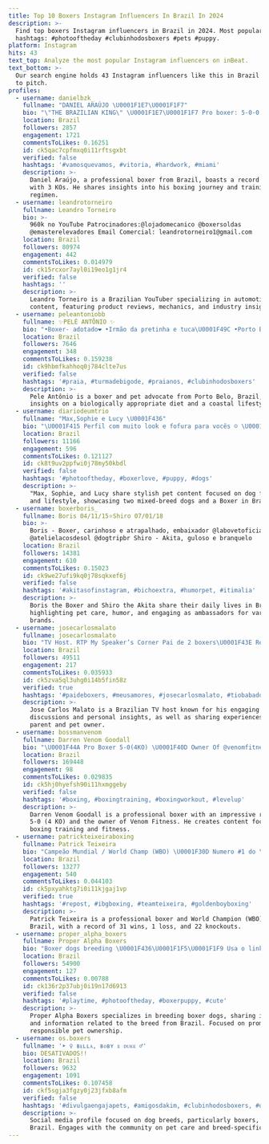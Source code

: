 ```yaml
---
title: Top 10 Boxers Instagram Influencers In Brazil In 2024
description: >-
  Find top boxers Instagram influencers in Brazil in 2024. Most popular
  hashtags: #photooftheday #clubinhodosboxers #pets #puppy.
platform: Instagram
hits: 43
text_top: Analyze the most popular Instagram influencers on inBeat.
text_bottom: >-
  Our search engine holds 43 Instagram influencers like this in Brazil for you
  to pitch.
profiles:
  - username: danielbzk_
    fullname: "DANIEL ARAÚJO \U0001F1E7\U0001F1F7"
    bio: "\"THE BRAZILIAN KING\" \U0001F1E7\U0001F1F7 Pro boxer: 5-0-0 (3KO) \U0001F3E0 \U0001F1E7\U0001F1F7 BSB/MIAMI \U0001F1FA\U0001F1F8"
    location: Brazil
    followers: 2857
    engagement: 1721
    commentsToLikes: 0.16251
    id: ck5qac7cpfmxq0i11rftsgxbt
    verified: false
    hashtags: '#vamosquevamos, #vitoria, #hardwork, #miami'
    description: >-
      Daniel Araújo, a professional boxer from Brazil, boasts a record of 5-0-0
      with 3 KOs. He shares insights into his boxing journey and training
      regimen.
  - username: leandrotorneiro
    fullname: Leandro Torneiro
    bio: >-
      960k no YouTube Patrocinadores:@lojadomecanico @boxersoldas
      @emasterelevadores Email Comercial: leandrotorneiro1@gmail.com
    location: Brazil
    followers: 80974
    engagement: 442
    commentsToLikes: 0.014979
    id: ck15rcxor7ayl0i19eo1g1jr4
    verified: false
    hashtags: ''
    description: >-
      Leandro Torneiro is a Brazilian YouTuber specializing in automotive
      content, featuring product reviews, mechanics, and industry insights.
  - username: peleantoniobb
    fullname: ✨PELÉ ANTÔNIO ✨
    bio: "•Boxer- adotado❤️ •Irmão da pretinha e tuca\U0001F49C •Porto Belo-SC\U0001F4CD •Levando uma vida de cão\U0001F343 •Paixão pelo mar⛵️ •Dieta biologicamente apropriada\U0001F969 •Cupons⬇️\U0001F4E6"
    location: Brazil
    followers: 7646
    engagement: 348
    commentsToLikes: 0.159238
    id: ck9hbmfkahhoq0j784clte7us
    verified: false
    hashtags: '#praia, #turmadebigode, #praianos, #clubinhodosboxers'
    description: >-
      Pele Antônio is a boxer and pet advocate from Porto Belo, Brazil, sharing
      insights on a biologically appropriate diet and a coastal lifestyle.
  - username: diariodeumtrio
    fullname: "Max,Sophie e Lucy \U0001F436"
    bio: "\U0001F415 Perfil com muito look e fofura para vocês ☺️ \U0001F43E Somos 2 SRD e uma BOXER \U0001F9F8 O mimado,a caçadora e a Godzilla \U0001F6CD️ Cupons no link abaixo ↙️"
    location: Brazil
    followers: 11166
    engagement: 596
    commentsToLikes: 0.121127
    id: ck8t9uv2ppfwi0j78my50kbdl
    verified: false
    hashtags: '#photooftheday, #boxerlove, #puppy, #dogs'
    description: >-
      "Max, Sophie, and Lucy share stylish pet content focused on dog fashion
      and lifestyle, showcasing two mixed-breed dogs and a Boxer in Brazil."
  - username: boxerboris_
    fullname: Boris 04/11/15⭐Shiro 07/01/18
    bio: >-
      Boris - Boxer, carinhoso e atrapalhado, embaixador @labovetoficial
      @atelielacosdesol @dogtripbr Shiro - Akita, guloso e branquelo
    location: Brazil
    followers: 14381
    engagement: 610
    commentsToLikes: 0.15023
    id: ck9we27ufi9kq0j78sqkxef6j
    verified: false
    hashtags: '#akitasofinstagram, #bichoextra, #humorpet, #itimalia'
    description: >-
      Boris the Boxer and Shiro the Akita share their daily lives in Brazil,
      highlighting pet care, humor, and engaging as ambassadors for various pet
      brands.
  - username: josecarlosmalato
    fullname: josecarlosmalato
    bio: "TV Host. RTP My Speaker’s Corner Pai de 2 boxers\U0001F43E Reservado o direito de expulsão 7/3/64\U0001F420 \U0001F308\U0001F468‍❤️‍\U0001F468"
    location: Brazil
    followers: 49511
    engagement: 217
    commentsToLikes: 0.035933
    id: ck5zva5ql3uhg0i14b5fin58z
    verified: true
    hashtags: '#paideboxers, #meusamores, #josecarlosmalato, #tiobabado'
    description: >-
      Jose Carlos Malato is a Brazilian TV host known for his engaging
      discussions and personal insights, as well as sharing experiences as a
      parent and pet owner.
  - username: bossmanvenom
    fullname: Darren Venom Goodall
    bio: "\U0001F44A Pro Boxer 5-0(4KO) \U0001F40D Owner Of @venomfitness_osprey \U0001F409 @dragonpharma_llc Bossman10 \U0001F94A VIRTUAL PAD WEBSITE NOW LIVE!"
    location: Brazil
    followers: 169448
    engagement: 98
    commentsToLikes: 0.029835
    id: ck5hj0hyefsh90i11hxmggeby
    verified: false
    hashtags: '#boxing, #boxingtraining, #boxingworkout, #levelup'
    description: >-
      Darren Venom Goodall is a professional boxer with an impressive record of
      5-0 (4 KO) and the owner of Venom Fitness. He creates content focused on
      boxing training and fitness.
  - username: patrickteixeiraboxing
    fullname: Patrick Teixeira
    bio: "Campeão Mundial / World Champ (WBO) \U0001F30D Numero #1 do \U0001F1E7\U0001F1F7 Pro Boxer 31 -1 (KO 22) Signed to Golden Boy Promotions/ IBG Sombrio, SC / Oxnard,CA \U0001F1E7\U0001F1F7\U0001F1FA\U0001F1F8"
    location: Brazil
    followers: 13277
    engagement: 540
    commentsToLikes: 0.044103
    id: ck5pxyahktg7i0i11kjgaj1vp
    verified: true
    hashtags: '#repost, #ibgboxing, #teamteixeira, #goldenboyboxing'
    description: >-
      Patrick Teixeira is a professional boxer and World Champion (WBO) from
      Brazil, with a record of 31 wins, 1 loss, and 22 knockouts.
  - username: proper_alpha_boxers
    fullname: Proper Alpha Boxers
    bio: "Boxer dogs breeding \U0001F436\U0001F1F5\U0001F1F9 Usa o link para teres 25% de desconto no teu plano @barkyn ⬇️⬇️⬇️"
    location: Brazil
    followers: 54900
    engagement: 127
    commentsToLikes: 0.00788
    id: ck136r2p37ubj0i19n17d6913
    verified: false
    hashtags: '#playtime, #photooftheday, #boxerpuppy, #cute'
    description: >-
      Proper Alpha Boxers specializes in breeding boxer dogs, sharing insights
      and information related to the breed from Brazil. Focused on promoting
      responsible pet ownership.
  - username: os.boxers
    fullname: '➤ ♀️ ʙᴇʟʟᴀ, ʙᴏʙʏ ᴇ ᴅᴜᴋᴇ ♂️'
    bio: DESATIVADOS!!
    location: Brazil
    followers: 9632
    engagement: 1091
    commentsToLikes: 0.107458
    id: ckf5sgja3fgzy0j23jfxb8afm
    verified: false
    hashtags: '#divulgaengajapets, #amigosdakim, #clubinhodosboxers, #divulgaccs0911'
    description: >-
      Social media profile focused on dog breeds, particularly boxers, based in
      Brazil. Engages with the community on pet care and breed-specific content.
---
```


